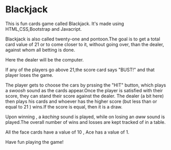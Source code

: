 # Blackjack
This is fun cards game called Blackjack. It's made using HTML,CSS,Bootstrap and Javacript.

Blackjack is also called twenty-one and pontoon.The goal is to get a total card value of 21 or to come closer to it, without going over, than the dealer, against whom all betting is done.

Here the dealer will be the computer.

If any of the players go above 21,the score card says "BUST!" and that player loses the game.

The player gets to choose the cars by prssing the "HIT" button, which plays a _swoosh_ sound as the cards appear.Once the player is satisfied with their score, they can stand their score against the dealer. The dealer (a bit here) then plays his cards and whoever has the higher score (but less than or equal to 21 ) wins.If the score is equal, then it is a draw.

Upon winning , a _kaching_ sound is played, while on losing an _aww_ sound is played.The overall number of wins and losses are kept tracked of in a table.

All the face cards have a value of 10 , Ace has a value of 1.

Have fun playing the game!
